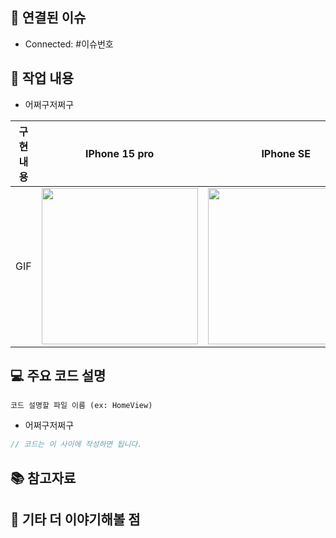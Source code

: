 ## 🔗 연결된 이슈
<!-- 해결한 이슈 번호를 작성하고 이슈가 해결되었다면 해결 여부에 체크해주세요! (Ex. #4) -->
- Connected: #이슈번호

## 📄 작업 내용
<!-- 작업한 내용을 두괄식으로 작성해주세요 -->
- 어쩌구저쩌구

|    구현 내용    |   IPhone 15 pro   |   IPhone SE   |
| :-------------: | :----------: | :----------: |
| GIF | <img src = "" width ="250"> | <img src = "" width ="250"> |

## 💻 주요 코드 설명
<!-- 코드 설명 Core + Extension + 정민지 파일 작업했을 때만 작성하고 없으면 제목까지 지워주세요! -->
`코드 설명할 파일 이름 (ex: HomeView)`
- 어쩌구저쩌구
```swift
// 코드는 이 사이에 작성하면 됩니다. 
```

## 📚 참고자료
<!-- 있으면 작성하고 없으면 제목까지 완전히 지워주세요! -->

## 👀 기타 더 이야기해볼 점
<!-- 있으면 작성하고 없으면 제목까지 완전히 지워주세요! -->

